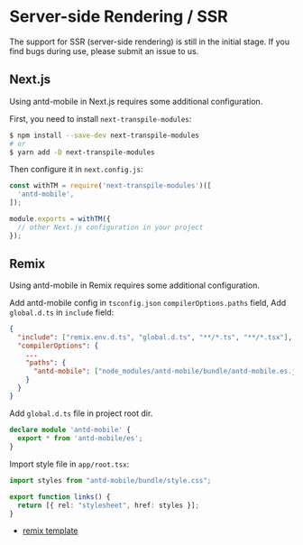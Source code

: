 # Server-side Rendering / SSR <Experimental></Experimental>

The support for SSR (server-side rendering) is still in the initial stage. If you find bugs during use, please submit an issue to us.

## Next.js

Using antd-mobile in Next.js requires some additional configuration.

First, you need to install `next-transpile-modules`:

```bash
$ npm install --save-dev next-transpile-modules
# or
$ yarn add -D next-transpile-modules
```

Then configure it in `next.config.js`:

```js
const withTM = require('next-transpile-modules')([
  'antd-mobile',
]);

module.exports = withTM({
  // other Next.js configuration in your project
});
```

## Remix

Using antd-mobile in Remix requires some additional configuration.

Add antd-mobile config in `tsconfig.json` `compilerOptions.paths` field, Add `global.d.ts` in `include` field:

```json
{
  "include": ["remix.env.d.ts", "global.d.ts", "**/*.ts", "**/*.tsx"],
  "compilerOptions": {
    ...
    "paths": {
      "antd-mobile": ["node_modules/antd-mobile/bundle/antd-mobile.es.js"]
    }
  }
}
```

Add `global.d.ts` file in project root dir.

```ts
declare module 'antd-mobile' {
  export * from 'antd-mobile/es';
}
```

Import style file in `app/root.tsx`:

```ts
import styles from "antd-mobile/bundle/style.css";

export function links() {
  return [{ rel: "stylesheet", href: styles }];
}
```

- [remix template](https://github.com/3lang3/antd-mobile-template/tree/main/remix)
